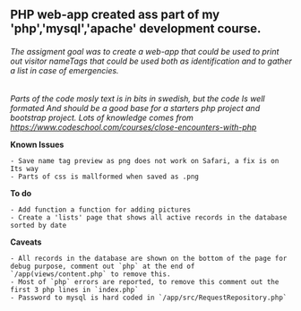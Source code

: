 ## PHP web-app created ass part of my 'php','mysql','apache' development course.
###### The assigment goal was to create a web-app that could be used to print out visitor nameTags that could be used both as identification and to gather a list in case of emergencies.

*Parts of the code mosly text is in bits in swedish, but the code Is well formated And should be a good base for a starters php project and bootstrap project. Lots of knowledge comes from https://www.codeschool.com/courses/close-encounters-with-php*

**Known Issues**
```
- Save name tag preview as png does not work on Safari, a fix is on Its way
- Parts of css is mallformed when saved as .png
```

**To do**
```
- Add function a function for adding pictures
- Create a 'lists' page that shows all active records in the database sorted by date
```

**Caveats**
```
- All records in the database are shown on the bottom of the page for debug purpose, comment out `php` at the end of `/app(views/content.php` to remove this.
- Most of `php` errors are reported, to remove this comment out the first 3 php lines in `index.php`
- Password to mysql is hard coded in `/app/src/RequestRepository.php`
```
